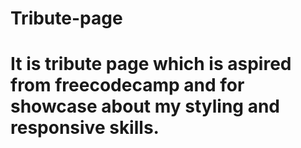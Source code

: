 # Tribute-page
# It is tribute page which is aspired from freecodecamp and for showcase about my styling and responsive skills.
